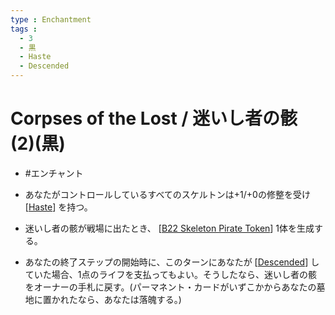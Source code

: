 ```yaml
---
type : Enchantment
tags : 
  - 3
  - 黒
  - Haste
  - Descended
---
```

# Corpses of the Lost / 迷いし者の骸 (2)(黒)

* #エンチャント

* あなたがコントロールしているすべてのスケルトンは+1/+0の修整を受け [[Haste]] を持つ。
* 迷いし者の骸が戦場に出たとき、 [[B22 Skeleton Pirate Token]] 1体を生成する。
* あなたの終了ステップの開始時に、このターンにあなたが [[Descended]] していた場合、1点のライフを支払ってもよい。そうしたなら、迷いし者の骸をオーナーの手札に戻す。(パーマネント・カードがいずこかからあなたの墓地に置かれたなら、あなたは落魄する。)

[//begin]: # "Autogenerated link references for markdown compatibility"
[Haste]: ../../KeywordAbilities/Haste.md "Haste / 速攻"
[B22 Skeleton Pirate Token]: <../Creatures/Tokens/B22 Skeleton Pirate Token.md> "Black Skeleton Pirate Token / 黒 スケルトン・海賊・トークン 2/2"
[Descended]: ../../KeywordAbilities/Descended.md "Descended / 落魄"
[//end]: # "Autogenerated link references"
